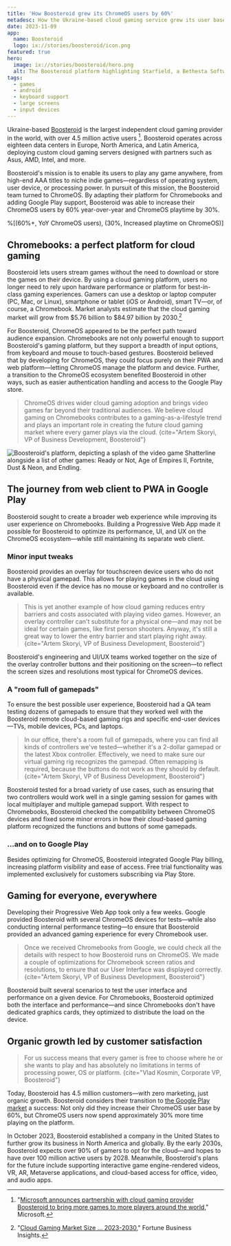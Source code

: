 ```yaml
---
title: 'How Boosteroid grew its ChromeOS users by 60%'
metadesc: How the Ukraine-based cloud gaming service grew its user base with ChromeOS.
date: 2023-11-09
app:
  name: Boosteroid
  logo: ix://stories/boosteroid/icon.png
featured: true
hero:
  image: ix://stories/boosteroid/hero.png
  alt: The Boosteroid platform highlighting Starfield, a Bethesta Softworks game. The screenshot includes a menu bar at the top with the Boosteroid logo and a button that says Subscribe and Play. The page shows a splash image of the video game, highlighting an astronaut, and buttons reading Play, + My Games, Get the Game.
tags:
  - games
  - android
  - keyboard support
  - large screens
  - input devices
---
```


Ukraine-based [Boosteroid](https://boosteroid.com/) is the largest independent cloud gaming provider in the world, with over 4.5 million active users [^1]. Boosteroid operates across eighteen data centers in Europe, North America, and Latin America, deploying custom cloud gaming servers designed with partners such as Asus, AMD, Intel, and more.

Boosteroid's mission is to enable its users to play any game anywhere, from high-end AAA titles to niche indie games—regardless of operating system, user device, or processing power. In pursuit of this mission, the Boosteroid team turned to ChromeOS. By adapting their platform for Chromebooks and adding Google Play support, Boosteroid was able to increase their ChromeOS users by 60% year-over-year and ChromeOS playtime by 30%.

%[(60%+, YoY ChromeOS users), (30%, Increased playtime on ChromeOS)]

## Chromebooks: a perfect platform for cloud gaming

Boosteroid lets users stream games without the need to download or store the games on their device. By using a cloud gaming platform, users no longer need to rely upon hardware performance or platform for best-in-class gaming experiences. Gamers can use a desktop or laptop computer (PC, Mac, or Linux), smartphone or tablet (iOS or Android), smart TV—or, of course, a Chromebook. Market analysts estimate that the cloud gaming market will grow from $5.76 billion to $84.97 billion by 2030.[^2]

For Boosteroid, ChromeOS appeared to be the perfect path toward audience expansion. Chromebooks are not only powerful enough to support Boosteroid's gaming platform, but they support a breadth of input options, from keyboard and mouse to touch-based gestures. Boosteroid believed that by developing for ChromeOS, they could focus purely on their PWA and web platform—letting ChromeOS manage the platform and device. Further, a transition to the ChromeOS ecosystem benefited Boosteroid in other ways, such as easier authentication handling and access to the Google Play store.

> ChromeOS drives wider cloud gaming adoption and brings video games far beyond their traditional audiences. We believe cloud gaming on Chromebooks contributes to a gaming-as-a-lifestyle trend and plays an important role in creating the future cloud gaming market where every gamer plays via the cloud.
> {cite="Artem Skoryi, VP of Business Development, Boosteroid"}

![Boosteroid's platform, depicting a splash of the video game Shatterline alongside a list of other games: Ready or Not, Age of Empires II, Fortnite, Dust & Neon, and Endling.](inline.png)

## The journey from web client to PWA in Google Play

Boosteroid sought to create a broader web experience while improving its user experience on Chromebooks. Building a Progressive Web App made it possible for Boosteroid to optimize its performance, UI, and UX on the ChromeOS ecosystem—while still maintaining its separate web client.

### Minor input tweaks

Boosteroid provides an overlay for touchscreen device users who do not have a physical gamepad. This allows for playing games in the cloud using Boosteroid even if the device has no mouse or keyboard and no controller is available.

> This is yet another example of how cloud gaming reduces entry barriers and costs associated with playing video games. However, an overlay controller can't substitute for a physical one—and may not be ideal for certain games, like first person shooters. Anyway, it's still a great way to lower the entry barrier and start playing right away.
> {cite="Artem Skoryi, VP of Business Development, Boosteroid"}

Boosteroid's engineering and UI/UX teams worked together on the size of the overlay controller buttons and their positioning on the screen—to reflect the screen sizes and resolutions most typical for ChromeOS devices.

### A "room full of gamepads"

To ensure the best possible user experience, Boosteroid had a QA team testing dozens of gamepads to ensure that they worked well with the Boosteroid remote cloud-based gaming rigs and specific end-user devices—TVs, mobile devices, PCs, and laptops.

> In our office, there's a room full of gamepads, where you can find all kinds of controllers we've tested—whether it's a 2-dollar gamepad or the latest Xbox controller. Effectively, we need to make sure our virtual gaming rig recognizes the gamepad. Often remapping is required, because the buttons do not work as they should by default.
> {cite="Artem Skoryi, VP of Business Development, Boosteroid"}

Boosteroid tested for a broad variety of use cases, such as ensuring that two controllers would work well in a single gaming session for games with local multiplayer and multiple gamepad support. With respect to Chromebooks, Boosteroid checked the compatibility between ChromeOS devices and fixed some minor errors in how their cloud-based gaming platform recognized the functions and buttons of some gamepads.

### …and on to Google Play

Besides optimizing for ChromeOS, Boosteroid integrated Google Play billing, increasing platform visibility and ease of access. Free trial functionality was implemented exclusively for customers subscribing via Play Store.

## Gaming for everyone, everywhere

Developing their Progressive Web App took only a few weeks. Google provided Boosteroid with several ChromeOS devices for tests—while also conducting internal performance testing—to ensure that Boosteroid provided an advanced gaming experience for every Chromebook user.

> Once we received Chromebooks from Google, we could check all the details with respect to how Boosteroid runs on ChromeOS. We made a couple of optimizations for Chromebook screen ratios and resolutions, to ensure that our User Interface was displayed correctly.
> {cite="Artem Skoryi, VP of Business Development, Boosteroid"}

Boosteroid built several scenarios to test the user interface and performance on a given device. For Chromebooks, Boosteroid optimized both the interface and performance—and since Chromebooks don't have dedicated graphics cards, they optimized to distribute the load on the device.

## Organic growth led by customer satisfaction

> For us success means that every gamer is free to choose where he or she wants to play and has absolutely no limitations in terms of processing power, OS or platform.
> {cite="Vlad Kosmin, Corporate VP, Boosteroid"}

Today, Boosteroid has 4.5 million customers—with zero marketing, just organic growth. Boosteroid considers their transition to [the Google Play market](https://play.google.com/store/apps/details?id=com.boosteroid.streaming) a success: Not only did they increase their ChromeOS user base by 60%, but ChromeOS users now spend approximately 30% more time playing on the platform.

In October 2023, Boosteroid established a company in the United States to further grow its business in North America and globally. By the early 2030s, Boosteroid expects over 90% of gamers to opt for the cloud—and hopes to have over 100 million active users by 2028. Meanwhile, Boosteroid's plans for the future include supporting interactive game engine-rendered videos, VR, AR, Metaverse applications, and cloud-based access for office, video, and audio apps.

[^1]: "[Microsoft announces partnership with cloud gaming provider Boosteroid to bring more games to more players around the world](https://news.microsoft.com/2023/03/14/microsoft-announces-partnership-with-cloud-gaming-provider-boosteroid-to-bring-more-games-to-more-players-around-the-world/)," Microsoft.
[^2]: "[Cloud Gaming Market Size ... 2023-2030](https://www.fortunebusinessinsights.com/cloud-gaming-market-102495)," Fortune Business Insights.
